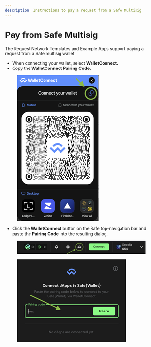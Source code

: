 ```yaml
---
description: Instructions to pay a request from a Safe Multisig
---
```


# Pay from Safe Multisig

The Request Network Templates and Example Apps support paying a request from a Safe multisig wallet.

* When connecting your wallet, select **WalletConnect.**
* Copy the **WalletConnect Pairing Code.**

<figure><img src="../../../../.gitbook/assets/image (2) (1).png" alt=""><figcaption></figcaption></figure>

* Click the **WalletConnect** button on the Safe top-navigation bar and paste the **Pairing Code** into the resulting dialog.

<figure><img src="../../../../.gitbook/assets/image (1) (1).png" alt=""><figcaption></figcaption></figure>

<figure><img src="../../../../.gitbook/assets/image (2) (1) (2).png" alt=""><figcaption></figcaption></figure>
